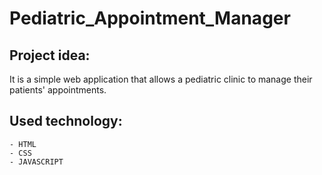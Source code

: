 # Pediatric_Appointment_Manager

## Project idea:

It is a simple web application that allows a pediatric clinic to manage their patients' appointments.

## Used technology:
    - HTML
    - CSS
    - JAVASCRIPT
